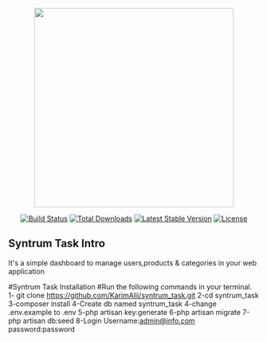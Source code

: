 <p align="center"><a href="https://laravel.com" target="_blank"><img src="https://raw.githubusercontent.com/laravel/art/master/logo-lockup/5%20SVG/2%20CMYK/1%20Full%20Color/laravel-logolockup-cmyk-red.svg" width="400"></a></p>

<p align="center">
<a href="https://travis-ci.org/laravel/framework"><img src="https://travis-ci.org/laravel/framework.svg" alt="Build Status"></a>
<a href="https://packagist.org/packages/laravel/framework"><img src="https://img.shields.io/packagist/dt/laravel/framework" alt="Total Downloads"></a>
<a href="https://packagist.org/packages/laravel/framework"><img src="https://img.shields.io/packagist/v/laravel/framework" alt="Latest Stable Version"></a>
<a href="https://packagist.org/packages/laravel/framework"><img src="https://img.shields.io/packagist/l/laravel/framework" alt="License"></a>
</p>

## Syntrum Task Intro

It's a simple dashboard to manage users,products & categories in your web application

#Syntrum Task Installation 
#Run the following commands in your terminal.
1- git clone https://github.com/KarimAlii/syntrum_task.git
2-cd syntrum_task
3-composer install
4-Create db named syntrum_task
4-change .env.example to .env
5-php artisan key:generate
6-php artisan migrate
7-php artisan db:seed 
8-Login Username:admin@info.com password:password
